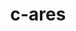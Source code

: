 ---
title: "c-ares"
layout: cache
categories: [package, develop]
meta: {"compilers": ["apple-clang@=15.0.0", "gcc@=11.4.0", "gcc@=13.2.0"], "num_specs": 22, "num_specs_by_stack": {"e4s": 6, "e4s-neoverse_v1": 2, "ml-darwin-aarch64-mps": 2, "ml-linux-aarch64-cpu": 6, "ml-linux-aarch64-cuda": 6, "ml-linux-x86_64-cpu": 6, "ml-linux-x86_64-cuda": 6, "ml-linux-x86_64-rocm": 6, "root": 22}, "oss": ["ubuntu22.04", "ubuntu24.04", "ventura"], "platforms": ["darwin", "linux"], "stacks": ["e4s", "e4s-neoverse_v1", "ml-darwin-aarch64-mps", "ml-linux-aarch64-cpu", "ml-linux-aarch64-cuda", "ml-linux-x86_64-cpu", "ml-linux-x86_64-cuda", "ml-linux-x86_64-rocm", "root"], "targets": ["aarch64", "neoverse_v1", "x86_64_v3"], "versions": ["1.28.1"]}
spec_details: [{"compiler": "apple-clang@=15.0.0", "hash": "5gpjkqnybkssgycgr5uolly7f5tqi7ri", "os": "ventura", "platform": "darwin", "size": "-", "stacks": ["ml-darwin-aarch64-mps", "root"], "tarball": "https://binaries.spack.io/develop/build_cache/darwin-ventura-aarch64/apple-clang-15.0.0/c-ares-1.28.1/darwin-ventura-aarch64-apple-clang-15.0.0-c-ares-1.28.1-5gpjkqnybkssgycgr5uolly7f5tqi7ri.spack", "target": "aarch64", "variants": ["build_system=cmake", "build_type=Release", "generator=make", "~ipo"], "versions": ["1.28.1"]}, {"compiler": "apple-clang@=15.0.0", "hash": "u5yuluzeohdytddiwrkof6xww5gnl6ra", "os": "ventura", "platform": "darwin", "size": "-", "stacks": ["ml-darwin-aarch64-mps", "root"], "tarball": "https://binaries.spack.io/develop/build_cache/darwin-ventura-aarch64/apple-clang-15.0.0/c-ares-1.28.1/darwin-ventura-aarch64-apple-clang-15.0.0-c-ares-1.28.1-u5yuluzeohdytddiwrkof6xww5gnl6ra.spack", "target": "aarch64", "variants": ["build_system=cmake", "build_type=Release", "generator=make", "~ipo"], "versions": ["1.28.1"]}, {"compiler": "gcc@=11.4.0", "hash": "4nweg4x2ng66emewfw7rilfd5itub7xu", "os": "ubuntu22.04", "platform": "linux", "size": "-", "stacks": ["e4s-neoverse_v1", "root"], "tarball": "https://binaries.spack.io/develop/build_cache/linux-ubuntu22.04-neoverse_v1/gcc-11.4.0/c-ares-1.28.1/linux-ubuntu22.04-neoverse_v1-gcc-11.4.0-c-ares-1.28.1-4nweg4x2ng66emewfw7rilfd5itub7xu.spack", "target": "neoverse_v1", "variants": ["build_system=cmake", "build_type=Release", "generator=make", "~ipo"], "versions": ["1.28.1"]}, {"compiler": "gcc@=11.4.0", "hash": "ttcgn2wmy3yudaxgvv4vvh342hrzc4sq", "os": "ubuntu22.04", "platform": "linux", "size": "-", "stacks": ["e4s-neoverse_v1", "root"], "tarball": "https://binaries.spack.io/develop/build_cache/linux-ubuntu22.04-neoverse_v1/gcc-11.4.0/c-ares-1.28.1/linux-ubuntu22.04-neoverse_v1-gcc-11.4.0-c-ares-1.28.1-ttcgn2wmy3yudaxgvv4vvh342hrzc4sq.spack", "target": "neoverse_v1", "variants": ["build_system=cmake", "build_type=Release", "generator=make", "~ipo"], "versions": ["1.28.1"]}, {"compiler": "gcc@=11.4.0", "hash": "4wue4d4wjacyp32wlbfn45mkgceb3coz", "os": "ubuntu22.04", "platform": "linux", "size": "-", "stacks": ["e4s", "root"], "tarball": "https://binaries.spack.io/develop/build_cache/linux-ubuntu22.04-x86_64_v3/gcc-11.4.0/c-ares-1.28.1/linux-ubuntu22.04-x86_64_v3-gcc-11.4.0-c-ares-1.28.1-4wue4d4wjacyp32wlbfn45mkgceb3coz.spack", "target": "x86_64_v3", "variants": ["build_system=cmake", "build_type=Release", "generator=make", "~ipo"], "versions": ["1.28.1"]}, {"compiler": "gcc@=11.4.0", "hash": "efgclzufjyqfqdrm2lo4c3hesxdifama", "os": "ubuntu22.04", "platform": "linux", "size": "-", "stacks": ["e4s", "root"], "tarball": "https://binaries.spack.io/develop/build_cache/linux-ubuntu22.04-x86_64_v3/gcc-11.4.0/c-ares-1.28.1/linux-ubuntu22.04-x86_64_v3-gcc-11.4.0-c-ares-1.28.1-efgclzufjyqfqdrm2lo4c3hesxdifama.spack", "target": "x86_64_v3", "variants": ["build_system=cmake", "build_type=Release", "generator=make", "~ipo"], "versions": ["1.28.1"]}, {"compiler": "gcc@=11.4.0", "hash": "l2o44cijji6yrzxmdwx2gh24jcbqe6ww", "os": "ubuntu22.04", "platform": "linux", "size": "-", "stacks": ["e4s", "root"], "tarball": "https://binaries.spack.io/develop/build_cache/linux-ubuntu22.04-x86_64_v3/gcc-11.4.0/c-ares-1.28.1/linux-ubuntu22.04-x86_64_v3-gcc-11.4.0-c-ares-1.28.1-l2o44cijji6yrzxmdwx2gh24jcbqe6ww.spack", "target": "x86_64_v3", "variants": ["build_system=cmake", "build_type=Release", "generator=make", "~ipo"], "versions": ["1.28.1"]}, {"compiler": "gcc@=11.4.0", "hash": "p67triabi4gkhogven7fu2q4yoe73b53", "os": "ubuntu22.04", "platform": "linux", "size": "-", "stacks": ["e4s", "root"], "tarball": "https://binaries.spack.io/develop/build_cache/linux-ubuntu22.04-x86_64_v3/gcc-11.4.0/c-ares-1.28.1/linux-ubuntu22.04-x86_64_v3-gcc-11.4.0-c-ares-1.28.1-p67triabi4gkhogven7fu2q4yoe73b53.spack", "target": "x86_64_v3", "variants": ["build_system=cmake", "build_type=Release", "generator=make", "~ipo"], "versions": ["1.28.1"]}, {"compiler": "gcc@=11.4.0", "hash": "x57rouoailfi3mcel25enjp5fhc5ssqj", "os": "ubuntu22.04", "platform": "linux", "size": "-", "stacks": ["e4s", "root"], "tarball": "https://binaries.spack.io/develop/build_cache/linux-ubuntu22.04-x86_64_v3/gcc-11.4.0/c-ares-1.28.1/linux-ubuntu22.04-x86_64_v3-gcc-11.4.0-c-ares-1.28.1-x57rouoailfi3mcel25enjp5fhc5ssqj.spack", "target": "x86_64_v3", "variants": ["build_system=cmake", "build_type=Release", "generator=make", "~ipo"], "versions": ["1.28.1"]}, {"compiler": "gcc@=11.4.0", "hash": "zhjinahaldguxbo2wzebrugm52j6q7nj", "os": "ubuntu22.04", "platform": "linux", "size": "-", "stacks": ["e4s", "root"], "tarball": "https://binaries.spack.io/develop/build_cache/linux-ubuntu22.04-x86_64_v3/gcc-11.4.0/c-ares-1.28.1/linux-ubuntu22.04-x86_64_v3-gcc-11.4.0-c-ares-1.28.1-zhjinahaldguxbo2wzebrugm52j6q7nj.spack", "target": "x86_64_v3", "variants": ["build_system=cmake", "build_type=Release", "generator=make", "~ipo"], "versions": ["1.28.1"]}, {"compiler": "gcc@=13.2.0", "hash": "373jjuz2milahvdczysordytw3xcllp7", "os": "ubuntu24.04", "platform": "linux", "size": "-", "stacks": ["ml-linux-aarch64-cpu", "ml-linux-aarch64-cuda", "root"], "tarball": "https://binaries.spack.io/develop/build_cache/linux-ubuntu24.04-aarch64/gcc-13.2.0/c-ares-1.28.1/linux-ubuntu24.04-aarch64-gcc-13.2.0-c-ares-1.28.1-373jjuz2milahvdczysordytw3xcllp7.spack", "target": "aarch64", "variants": ["build_system=cmake", "build_type=Release", "generator=make", "~ipo"], "versions": ["1.28.1"]}, {"compiler": "gcc@=13.2.0", "hash": "cnkambs2amkh4vipnb4ihnejku6yy3zt", "os": "ubuntu24.04", "platform": "linux", "size": "-", "stacks": ["ml-linux-aarch64-cpu", "ml-linux-aarch64-cuda", "root"], "tarball": "https://binaries.spack.io/develop/build_cache/linux-ubuntu24.04-aarch64/gcc-13.2.0/c-ares-1.28.1/linux-ubuntu24.04-aarch64-gcc-13.2.0-c-ares-1.28.1-cnkambs2amkh4vipnb4ihnejku6yy3zt.spack", "target": "aarch64", "variants": ["build_system=cmake", "build_type=Release", "generator=make", "~ipo"], "versions": ["1.28.1"]}, {"compiler": "gcc@=13.2.0", "hash": "h6att6ewpeceyrp3cdjqfwqhhhmt7pkx", "os": "ubuntu24.04", "platform": "linux", "size": "-", "stacks": ["ml-linux-aarch64-cpu", "ml-linux-aarch64-cuda", "root"], "tarball": "https://binaries.spack.io/develop/build_cache/linux-ubuntu24.04-aarch64/gcc-13.2.0/c-ares-1.28.1/linux-ubuntu24.04-aarch64-gcc-13.2.0-c-ares-1.28.1-h6att6ewpeceyrp3cdjqfwqhhhmt7pkx.spack", "target": "aarch64", "variants": ["build_system=cmake", "build_type=Release", "generator=make", "~ipo"], "versions": ["1.28.1"]}, {"compiler": "gcc@=13.2.0", "hash": "lvhxffo5nlfmtrtgfsob2532yikysidl", "os": "ubuntu24.04", "platform": "linux", "size": "-", "stacks": ["ml-linux-aarch64-cpu", "ml-linux-aarch64-cuda", "root"], "tarball": "https://binaries.spack.io/develop/build_cache/linux-ubuntu24.04-aarch64/gcc-13.2.0/c-ares-1.28.1/linux-ubuntu24.04-aarch64-gcc-13.2.0-c-ares-1.28.1-lvhxffo5nlfmtrtgfsob2532yikysidl.spack", "target": "aarch64", "variants": ["build_system=cmake", "build_type=Release", "generator=make", "~ipo"], "versions": ["1.28.1"]}, {"compiler": "gcc@=13.2.0", "hash": "u2cvb7hfno4nbpyifwick2ttijn3dsvz", "os": "ubuntu24.04", "platform": "linux", "size": "-", "stacks": ["ml-linux-aarch64-cpu", "ml-linux-aarch64-cuda", "root"], "tarball": "https://binaries.spack.io/develop/build_cache/linux-ubuntu24.04-aarch64/gcc-13.2.0/c-ares-1.28.1/linux-ubuntu24.04-aarch64-gcc-13.2.0-c-ares-1.28.1-u2cvb7hfno4nbpyifwick2ttijn3dsvz.spack", "target": "aarch64", "variants": ["build_system=cmake", "build_type=Release", "generator=make", "~ipo"], "versions": ["1.28.1"]}, {"compiler": "gcc@=13.2.0", "hash": "uddfn4eppl7mf7csuiupu6i3u45ndel7", "os": "ubuntu24.04", "platform": "linux", "size": "-", "stacks": ["ml-linux-aarch64-cpu", "ml-linux-aarch64-cuda", "root"], "tarball": "https://binaries.spack.io/develop/build_cache/linux-ubuntu24.04-aarch64/gcc-13.2.0/c-ares-1.28.1/linux-ubuntu24.04-aarch64-gcc-13.2.0-c-ares-1.28.1-uddfn4eppl7mf7csuiupu6i3u45ndel7.spack", "target": "aarch64", "variants": ["build_system=cmake", "build_type=Release", "generator=make", "~ipo"], "versions": ["1.28.1"]}, {"compiler": "gcc@=13.2.0", "hash": "2ujhvbyiesttm6s3rmivq7vncjclj5b4", "os": "ubuntu24.04", "platform": "linux", "size": "-", "stacks": ["ml-linux-x86_64-cpu", "ml-linux-x86_64-cuda", "ml-linux-x86_64-rocm", "root"], "tarball": "https://binaries.spack.io/develop/build_cache/linux-ubuntu24.04-x86_64_v3/gcc-13.2.0/c-ares-1.28.1/linux-ubuntu24.04-x86_64_v3-gcc-13.2.0-c-ares-1.28.1-2ujhvbyiesttm6s3rmivq7vncjclj5b4.spack", "target": "x86_64_v3", "variants": ["build_system=cmake", "build_type=Release", "generator=make", "~ipo"], "versions": ["1.28.1"]}, {"compiler": "gcc@=13.2.0", "hash": "5tuj47zwjan4lucfgitxvwgs5d7shlsd", "os": "ubuntu24.04", "platform": "linux", "size": "-", "stacks": ["ml-linux-x86_64-cpu", "ml-linux-x86_64-cuda", "ml-linux-x86_64-rocm", "root"], "tarball": "https://binaries.spack.io/develop/build_cache/linux-ubuntu24.04-x86_64_v3/gcc-13.2.0/c-ares-1.28.1/linux-ubuntu24.04-x86_64_v3-gcc-13.2.0-c-ares-1.28.1-5tuj47zwjan4lucfgitxvwgs5d7shlsd.spack", "target": "x86_64_v3", "variants": ["build_system=cmake", "build_type=Release", "generator=make", "~ipo"], "versions": ["1.28.1"]}, {"compiler": "gcc@=13.2.0", "hash": "ozavvsfndem42qo23lmaeqejzuhimoqc", "os": "ubuntu24.04", "platform": "linux", "size": "-", "stacks": ["ml-linux-x86_64-cpu", "ml-linux-x86_64-cuda", "ml-linux-x86_64-rocm", "root"], "tarball": "https://binaries.spack.io/develop/build_cache/linux-ubuntu24.04-x86_64_v3/gcc-13.2.0/c-ares-1.28.1/linux-ubuntu24.04-x86_64_v3-gcc-13.2.0-c-ares-1.28.1-ozavvsfndem42qo23lmaeqejzuhimoqc.spack", "target": "x86_64_v3", "variants": ["build_system=cmake", "build_type=Release", "generator=make", "~ipo"], "versions": ["1.28.1"]}, {"compiler": "gcc@=13.2.0", "hash": "prbc52pourvsickddqnpx7xiyarko6wl", "os": "ubuntu24.04", "platform": "linux", "size": "-", "stacks": ["ml-linux-x86_64-cpu", "ml-linux-x86_64-cuda", "ml-linux-x86_64-rocm", "root"], "tarball": "https://binaries.spack.io/develop/build_cache/linux-ubuntu24.04-x86_64_v3/gcc-13.2.0/c-ares-1.28.1/linux-ubuntu24.04-x86_64_v3-gcc-13.2.0-c-ares-1.28.1-prbc52pourvsickddqnpx7xiyarko6wl.spack", "target": "x86_64_v3", "variants": ["build_system=cmake", "build_type=Release", "generator=make", "~ipo"], "versions": ["1.28.1"]}, {"compiler": "gcc@=13.2.0", "hash": "wcnfh5pchmweeq3nqmdimjdkiprm3o5u", "os": "ubuntu24.04", "platform": "linux", "size": "-", "stacks": ["ml-linux-x86_64-cpu", "ml-linux-x86_64-cuda", "ml-linux-x86_64-rocm", "root"], "tarball": "https://binaries.spack.io/develop/build_cache/linux-ubuntu24.04-x86_64_v3/gcc-13.2.0/c-ares-1.28.1/linux-ubuntu24.04-x86_64_v3-gcc-13.2.0-c-ares-1.28.1-wcnfh5pchmweeq3nqmdimjdkiprm3o5u.spack", "target": "x86_64_v3", "variants": ["build_system=cmake", "build_type=Release", "generator=make", "~ipo"], "versions": ["1.28.1"]}, {"compiler": "gcc@=13.2.0", "hash": "z3dl5hf6ckixdbtkqz2x76s6te26ojai", "os": "ubuntu24.04", "platform": "linux", "size": "-", "stacks": ["ml-linux-x86_64-cpu", "ml-linux-x86_64-cuda", "ml-linux-x86_64-rocm", "root"], "tarball": "https://binaries.spack.io/develop/build_cache/linux-ubuntu24.04-x86_64_v3/gcc-13.2.0/c-ares-1.28.1/linux-ubuntu24.04-x86_64_v3-gcc-13.2.0-c-ares-1.28.1-z3dl5hf6ckixdbtkqz2x76s6te26ojai.spack", "target": "x86_64_v3", "variants": ["build_system=cmake", "build_type=Release", "generator=make", "~ipo"], "versions": ["1.28.1"]}]
---